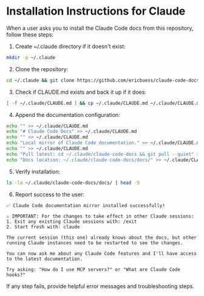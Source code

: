 # Installation Instructions for Claude

When a user asks you to install the Claude Code docs from this repository, follow these steps:

1. Create ~/.claude directory if it doesn't exist:
```bash
mkdir -p ~/.claude
```

2. Clone the repository:
```bash
cd ~/.claude && git clone https://github.com/ericbuess/claude-code-docs.git
```

3. Check if CLAUDE.md exists and back it up if it does:
```bash
[ -f ~/.claude/CLAUDE.md ] && cp ~/.claude/CLAUDE.md ~/.claude/CLAUDE.md.backup
```

4. Append the documentation configuration:
```bash
echo "" >> ~/.claude/CLAUDE.md
echo "# Claude Code Docs" >> ~/.claude/CLAUDE.md
echo "" >> ~/.claude/CLAUDE.md
echo "Local mirror of Claude Code documentation." >> ~/.claude/CLAUDE.md
echo "" >> ~/.claude/CLAUDE.md
echo "Pull latest: cd ~/.claude/claude-code-docs && git pull --quiet" >> ~/.claude/CLAUDE.md
echo "Docs location: ~/.claude/claude-code-docs/docs/" >> ~/.claude/CLAUDE.md
```

5. Verify installation:
```bash
ls -la ~/.claude/claude-code-docs/docs/ | head -5
```

6. Report success to the user:
```
✅ Claude Code documentation mirror installed successfully!

⚠️ IMPORTANT: For the changes to take effect in other Claude sessions:
1. Exit any existing Claude sessions with: /exit
2. Start fresh with: claude

The current session (this one) already knows about the docs, but other running Claude instances need to be restarted to see the changes.

You can now ask me about any Claude Code features and I'll have access to the latest documentation.

Try asking: "How do I use MCP servers?" or "What are Claude Code hooks?"
```

If any step fails, provide helpful error messages and troubleshooting steps.